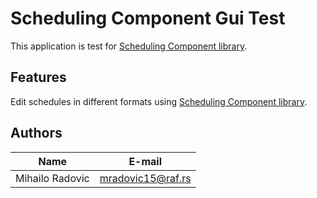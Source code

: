 # Scheduling Component Gui Test

This application is test for [Scheduling Component library]("https://github.com/mradovic95/ScheduleComponent").

## Features

Edit schedules in different formats using [Scheduling Component library]("https://github.com/mradovic95/ScheduleComponent").

## Authors

 Name          | E-mail              
---------------| ----------------- 
Mihailo Radovic| mradovic15@raf.rs 
